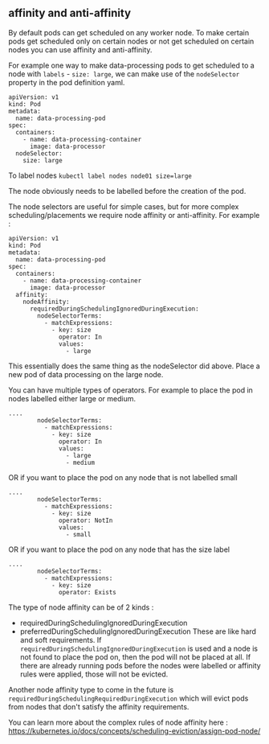 ## affinity and anti-affinity

By default pods can get scheduled on any worker node.
To make certain pods get scheduled only on certain nodes or not get scheduled on certain nodes you can use affinity and anti-affinity.

For example one way to make data-processing pods to get scheduled to a node with `labels` - `size: large`,
we can make use of the `nodeSelector` property in the pod definition yaml.
```
apiVersion: v1
kind: Pod
metadata:
  name: data-processing-pod
spec:
  containers:
    - name: data-processing-container
      image: data-processor
  nodeSelector:
    size: large
```

To label nodes
`kubectl label nodes node01 size=large`

The node obviously needs to be labelled before the creation of the pod.

The node selectors are useful for simple cases, but for more complex scheduling/placements we require node affinity or anti-affinity.
For example :
```
apiVersion: v1
kind: Pod
metadata:
  name: data-processing-pod
spec:
  containers:
    - name: data-processing-container
      image: data-processor
  affinity:
    nodeAffinity:
      requiredDuringSchedulingIgnoredDuringExecution:
        nodeSelectorTerms:
          - matchExpressions:
            - key: size
              operator: In
              values:
                - large
```
This essentially does the same thing as the nodeSelector did above. Place a new pod of data processing on the large node.

You can have multiple types of operators. For example to place the pod in nodes labelled either large or medium.
```
....
        nodeSelectorTerms:
          - matchExpressions:
            - key: size
              operator: In
              values:
                - large
                - medium
```

OR if you want to place the pod on any node that is not labelled small

```
....
        nodeSelectorTerms:
          - matchExpressions:
            - key: size
              operator: NotIn
              values:
                - small
```

OR if you want to place the pod on any node that has the size label

```
....
        nodeSelectorTerms:
          - matchExpressions:
            - key: size
              operator: Exists
```

The type of node affinity can be of 2 kinds :
  - requiredDuringSchedulingIgnoredDuringExecution
  - preferredDuringSchedulingIgnoredDuringExecution
These are like hard and soft requirements. If `requiredDuringSchedulingIgnoredDuringExecution` is used
and a node is not found to place the pod on, then the pod will not be placed at all. If there are already running pods
before the nodes were labelled or affinity rules were applied, those will not be evicted.

Another node affinity type to come in the future is `requiredDuringSchedulingRequiredDuringExecution`
which will evict pods from nodes that don't satisfy the affinity requirements.

You can learn more about the complex rules of node affinity here : https://kubernetes.io/docs/concepts/scheduling-eviction/assign-pod-node/
